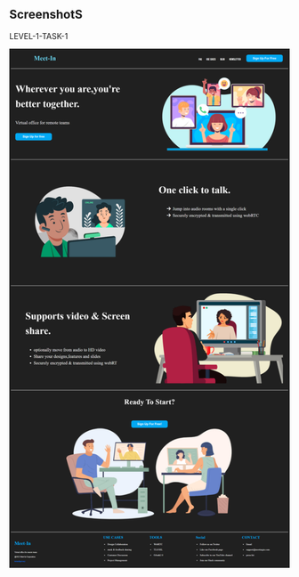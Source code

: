 

## ScreenshotS

LEVEL-1-TASK-1

![Screenshot](https://github.com/puran66/CODSOFT/blob/main/level-1/task-1/images/screenshot.png)

